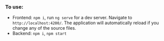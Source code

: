 ### To use:
- Frontend: `npm i`, run `ng serve` for a dev server. Navigate to `http://localhost:4200/`. The application will automatically reload if you change any of the source files.
- Backend: `npm i`, `npm start`

